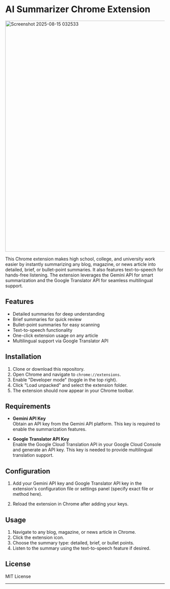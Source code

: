 # AI Summarizer Chrome Extension
<img width="1361" height="730" alt="Screenshot 2025-08-15 032533" src="https://github.com/user-attachments/assets/95acf6c6-b379-4dfc-a3e4-0c1f0de0f44a" />

This Chrome extension makes high school, college, and university work easier by instantly summarizing any blog, magazine, or news article into detailed, brief, or bullet-point summaries. It also features text-to-speech for hands-free listening. The extension leverages the Gemini API for smart summarization and the Google Translator API for seamless multilingual support.

## Features

- Detailed summaries for deep understanding  
- Brief summaries for quick review  
- Bullet-point summaries for easy scanning  
- Text-to-speech functionality  
- One-click extension usage on any article  
- Multilingual support via Google Translator API  

## Installation

1. Clone or download this repository.
2. Open Chrome and navigate to `chrome://extensions`.
3. Enable "Developer mode" (toggle in the top right).
4. Click "Load unpacked" and select the extension folder.
5. The extension should now appear in your Chrome toolbar.

## Requirements

- **Gemini API Key**  
  Obtain an API key from the Gemini API platform. This key is required to enable the summarization features.

- **Google Translator API Key**  
  Enable the Google Cloud Translation API in your Google Cloud Console and generate an API key. This key is needed to provide multilingual translation support.

## Configuration

1. Add your Gemini API key and Google Translator API key in the extension's configuration file or settings panel (specify exact file or method here).

2. Reload the extension in Chrome after adding your keys.

## Usage

1. Navigate to any blog, magazine, or news article in Chrome.
2. Click the extension icon.
3. Choose the summary type: detailed, brief, or bullet points.
4. Listen to the summary using the text-to-speech feature if desired.

## License

MIT License

---

